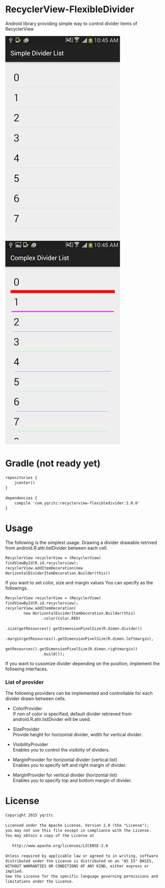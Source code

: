 # RecyclerView-FlexibleDivider
Android library providing simple way to control divider items of RecyclerView

 ![Simple Divider](/sample/sample1.png) ![Complex Divider](/sample/sample2.png) 

# Gradle (not ready yet)
```
repositories {
    jcenter()
}

dependencies {
    compile 'com.yqritc:recyclerview-flexibledivider:1.0.0'
}
```

# Usage

The following is the simplest usage.
Drawing a divider drawable retrived from android.R.attr.listDivider between each cell.
```
RecyclerView recyclerView = (RecyclerView) findViewById(R.id.recyclerview);
recyclerView.addItemDecoration(new HorizontalDividerItemDecoration.Builder(this))
```

If you want to set color, size and margin values 
You can specify as the followings.
```
RecyclerView recyclerView = (RecyclerView) findViewById(R.id.recyclerview);
recyclerView.addItemDecoration(
        new HorizontalDividerItemDecoration.Builder(this)
                .color(Color.RED)
                .size(getResources().getDimensionPixelSize(R.dimen.divider))
                .margin(getResources().getDimensionPixelSize(R.dimen.leftmargin),
                        getResources().getDimensionPixelSize(R.dimen.rightmargin))
                .build());
```

If you want to cusomize divider depending on the position, implement the following interfaces.

### List of provider
The following providers can be implemented and controllable for each divider drawn between cells.

- ColorProvider  
If non of color is specified, default divider retrieved from android.R.attr.listDivider will be used.

- SizeProvider  
Provide height for horizontal divider, width for vertical divider.

- VisibilityProvider  
Enables you to control the visibiity of dividers.

- MarginProvider for horizontal divider (vertical list)  
Enables you to specify left and right margin of divider.

- MarginProvider for vertical divider (horizontal list)  
Enables you to specify top and bottom margin of divider.


# License
```
Copyright 2015 yqritc

Licensed under the Apache License, Version 2.0 (the "License");
you may not use this file except in compliance with the License.
You may obtain a copy of the License at

   http://www.apache.org/licenses/LICENSE-2.0

Unless required by applicable law or agreed to in writing, software
distributed under the License is distributed on an "AS IS" BASIS,
WITHOUT WARRANTIES OR CONDITIONS OF ANY KIND, either express or implied.
See the License for the specific language governing permissions and
limitations under the License.
```
